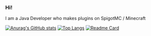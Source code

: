 ### Hi!

I am a Java Developer who makes plugins on SpigotMC / Minecraft

[![Anurag's GitHub stats](https://github-readme-stats.vercel.app/api?username=OllieJW&show_icons=true&theme=radical)](https://github.com/anuraghazra/github-readme-stats)
[![Top Langs](https://github-readme-stats.vercel.app/api/top-langs/?username=OllieJW&show_icons=true&theme=radical)](https://github.com/anuraghazra/github-readme-stats)
[![Readme Card](https://github-readme-stats.vercel.app/api/pin/?username=OllieJW&show_icons=true&theme=radical&repo=github-readme-stats)](https://github.com/anuraghazra/github-readme-stats)
